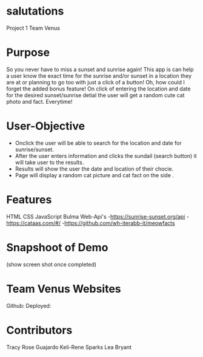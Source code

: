 # salutations
Project 1 Team Venus

# Purpose 
So you never have to miss a sunset and sunrise again! This app is can help a user know the exact time for the sunrise and/or sunset in a location they are at or planning to go too with just a click of a button! Oh, how could I forget the added bonus feature! On click of entering the location and date for the desired sunset/sunrise detial the user will get a random cute cat photo and fact. Everytime!  

# User-Objective 
-  Onclick the user will be able to search for the location and date for sunrise/sunset.
- After the user enters information and clicks the sundail (search button) it will take user to the results. 
- Results will show the user the date and location of their chocie. 
- Page will display a random cat picture and cat fact on the side . 


# Features 
HTML 
CSS
JavaScript
Bulma 
Web-Api's 
-https://sunrise-sunset.org/api
-https://cataas.com/#/
-https://github.com/wh-iterabb-it/meowfacts

# Snapshoot of Demo
(show screen shot once completed)

# Team Venus Websites 
Github:
Deployed:

# Contributors 
Tracy Rose Guajardo
Keli-Rene Sparks
Lea Bryant
